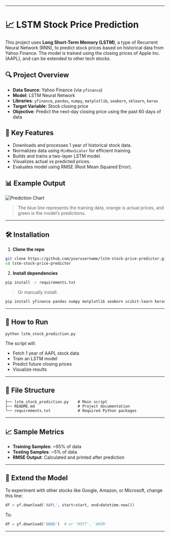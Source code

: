 
---

# 📈 LSTM Stock Price Prediction

This project uses **Long Short-Term Memory (LSTM)**, a type of Recurrent Neural Network (RNN), to predict stock prices based on historical data from Yahoo Finance. The model is trained using the closing prices of Apple Inc. (AAPL), and can be extended to other tech stocks.

## 🔍 Project Overview

* **Data Source**: Yahoo Finance (via `yfinance`)
* **Model**: LSTM Neural Network
* **Libraries**: `yfinance`, `pandas`, `numpy`, `matplotlib`, `seaborn`, `sklearn`, `keras`
* **Target Variable**: Stock closing price
* **Objective**: Predict the next-day closing price using the past 60 days of data

## 🧠 Key Features

* Downloads and processes 1 year of historical stock data.
* Normalizes data using `MinMaxScaler` for efficient training.
* Builds and trains a two-layer LSTM model.
* Visualizes actual vs predicted prices.
* Evaluates model using RMSE (Root Mean Squared Error).

## 📊 Example Output

![Prediction Chart](https://via.placeholder.com/600x300?text=Sample+Prediction+Graph)

> The blue line represents the training data, orange is actual prices, and green is the model’s predictions.

---

## 🛠️ Installation

1. **Clone the repo**

```bash
git clone https://github.com/yourusername/lstm-stock-price-predictor.git
cd lstm-stock-price-predictor
```

2. **Install dependencies**

```bash
pip install -r requirements.txt
```

> Or manually install:

```bash
pip install yfinance pandas numpy matplotlib seaborn scikit-learn keras tensorflow
```

---

## 🚀 How to Run

```bash
python lstm_stock_prediction.py
```

The script will:

* Fetch 1 year of AAPL stock data
* Train an LSTM model
* Predict future closing prices
* Visualize results

---

## 📁 File Structure

```
├── lstm_stock_prediction.py    # Main script
├── README.md                   # Project documentation
└── requirements.txt            # Required Python packages
```

---

## 📈 Sample Metrics

* **Training Samples**: \~95% of data
* **Testing Samples**: \~5% of data
* **RMSE Output**: Calculated and printed after prediction

---

## 🧪 Extend the Model

To experiment with other stocks like Google, Amazon, or Microsoft, change this line:

```python
df = yf.download('AAPL', start=start, end=datetime.now())
```

To:

```python
df = yf.download('GOOG')  # or 'MSFT', 'AMZN'
```

---
